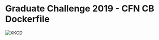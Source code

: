 # Graduate Challenge 2019 - CFN CB Dockerfile

![XKCD](https://imgs.xkcd.com/comics/wanna_see_the_code_2x.png)
